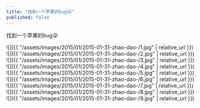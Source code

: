```yaml
---
title: "找到一个苹果的bug😜"
published: false
---
```

找到一个苹果的bug😜



![]({{ "/assets/images/2015/01/2015-01-31-zhao-dao-/1.jpg" | relative_url }})
![]({{ "/assets/images/2015/01/2015-01-31-zhao-dao-/2.jpg" | relative_url }})
![]({{ "/assets/images/2015/01/2015-01-31-zhao-dao-/3.jpg" | relative_url }})
![]({{ "/assets/images/2015/01/2015-01-31-zhao-dao-/4.jpg" | relative_url }})
![]({{ "/assets/images/2015/01/2015-01-31-zhao-dao-/5.jpg" | relative_url }})
![]({{ "/assets/images/2015/01/2015-01-31-zhao-dao-/6.jpg" | relative_url }})
![]({{ "/assets/images/2015/01/2015-01-31-zhao-dao-/7.jpg" | relative_url }})
![]({{ "/assets/images/2015/01/2015-01-31-zhao-dao-/8.jpg" | relative_url }})
![]({{ "/assets/images/2015/01/2015-01-31-zhao-dao-/9.jpg" | relative_url }})
